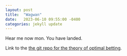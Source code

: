 ```yaml
---
layout: post
title:  "Wagwan"
date:   2023-06-10 09:55:00 -0400
categories: jekyll update
---
```

Hear me now mon. You have landed. 

Link to the [the git repo for the theory of optimal betting][optimal-betting-theory].

[optimal-betting-theory]: https://dmochow.github.io/optimal_betting_theory
[Granger Components Analysis]: https://dmochow.github.io/gca

